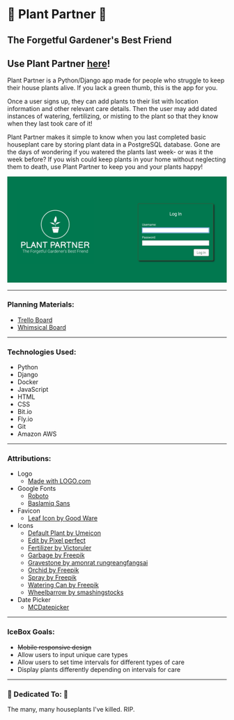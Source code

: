 # 🌿 Plant Partner 🌱
## The Forgetful Gardener's Best Friend
## Use Plant Partner [here](https://plantpartner.fly.dev)!

Plant Partner is a Python/Django app made for people who struggle to keep their house plants alive. If you lack a green thumb, this is the app for you.

Once a user signs up, they can add plants to their list with location information and other relevant care details. Then the user may add dated instances of watering, fertilizing, or misting to the plant so that they know when they last took care of it!

Plant Partner makes it simple to know when you last completed basic houseplant care by storing plant data in a PostgreSQL database. Gone are the days of wondering if you watered the plants last week- or was it the week before? If you wish could keep plants in your home without neglecting them to death, use Plant Partner to keep you and your plants happy!

![HLanding Page](/main_app/static/images/landing-page.png)

***
### Planning Materials:
* [Trello Board](https://trello.com/b/JGkd9J4I/plant-party)
* [Whimsical Board](https://whimsical.com/plant-party-9BzDX2AbN9NVknx463zsjP)

***
### Technologies Used:
* Python
* Django
* Docker
* JavaScript
* HTML
* CSS
* Bit.io
* Fly.io
* Git
* Amazon AWS

***
### Attributions:
* Logo
  * [Made with LOGO.com](logo.com)
* Google Fonts
  * [Roboto](https://fonts.google.com/specimen/Roboto?query=roboto‌)
  * [Baslamiq Sans](https://fonts.google.com/specimen/Balsamiq+Sans?query=balsa)
* Favicon
  * [Leaf Icon by Good Ware](https://www.flaticon.com/free-icon/leaf_861054?term=leaf&page=1&position=11&origin=tag&related_id=861054)
* Icons
  * [Default Plant by Umeicon](https://www.flaticon.com/free-icon/plant-pot_2469993?term=potted+plant&page=1&position=39&origin=search&related_id=2469993)
  * [Edit by Pixel perfect](https://www.flaticon.com/free-icon/edit_1828270)
  * [Fertilizer by Victoruler](https://www.flaticon.com/free-icon/fertilizer_1993780)
  * [Garbage by Freepik](https://www.flaticon.com/free-icon/bin_484560)
  * [Gravestone by amonrat rungreangfangsai](https://www.flaticon.com/free-icon/gravestone_4766441?term=gravestone&page=1&position=10&origin=search&related_id=4766441)
  * [Orchid by Freepik](https://www.flaticon.com/free-icon/orchid_4842298)
  * [Spray by Freepik](https://www.flaticon.com/free-icon/spray_2042429)
  * [Watering Can by Freepik](https://www.flaticon.com/free-icon/watering-plants_8991456)
  * [Wheelbarrow by smashingstocks](https://www.flaticon.com/free-icon/wheelbarrow_7799635)
* Date Picker
  * [MCDatepicker](https://mcdatepicker.netlify.app/)
***
### IceBox Goals:
* ~~Mobile responsive design~~
* Allow users to input unique care types
* Allow users to set time intervals for different types of care
* Display plants differently depending on intervals for care
***
### 🌸 Dedicated To: 🌺
The many, many houseplants I've killed. RIP.
